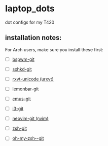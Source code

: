 # laptop_dots
dot configs for my T420

## installation notes:
For Arch users, make sure you install these first:<br>
- [ ] <a href="https://aur.archlinux.org/packages/bspwm-git/">bspwm-git</a><br>
- [ ] <a href="https://aur.archlinux.org/packages/sxhkd-git/">sxhkd-git</a><br>
- [ ] <a href="https://wiki.archlinux.org/index.php/rxvt-unicode">rxvt-unicode (urxvt)</a><br>
- [ ] <a href="https://aur.archlinux.org/packages/lemonbar-git/">lemonbar-git</a><br>
- [ ] <a href="https://aur.archlinux.org/packages/cmus-git/">cmus-git</a><br>
- [ ] <a href="https://aur.archlinux.org/packages/i3-git/">i3-git</a><br>
- [ ] <a href="https://aur.archlinux.org/packages/neovim-git/">neovim-git (nvim)</a><br>
- [ ] <a href="https://aur.archlinux.org/packages/zsh-git/">zsh-git</a><br>
- [ ] <a href="https://aur.archlinux.org/packages/oh-my-zsh-git/">oh-my-zsh--git</a><br>

